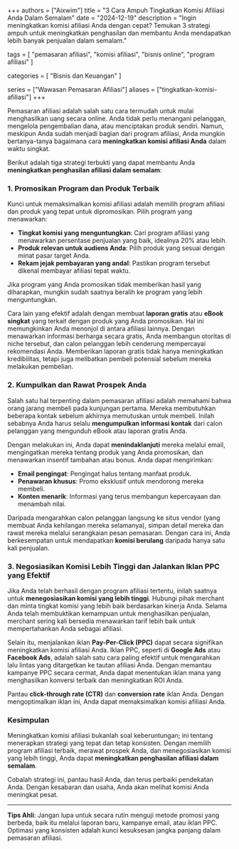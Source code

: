 +++
authors = ["Aixwim"]
title = "3 Cara Ampuh Tingkatkan Komisi Afiliasi Anda Dalam Semalam"
date = "2024-12-19"
description = "Ingin meningkatkan komisi afiliasi Anda dengan cepat? Temukan 3 strategi ampuh untuk meningkatkan penghasilan dan membantu Anda mendapatkan lebih banyak penjualan dalam semalam."

tags = [
  "pemasaran afiliasi",
  "komisi afiliasi",
  "bisnis online",
  "program afiliasi"
]

categories = [
  "Bisnis dan Keuangan"
]

series = ["Wawasan Pemasaran Afiliasi"]
aliases = ["tingkatkan-komisi-afiliasi"]
+++

Pemasaran afiliasi adalah salah satu cara termudah untuk mulai menghasilkan uang secara online. Anda tidak perlu menangani pelanggan, mengelola pengembalian dana, atau menciptakan produk sendiri. Namun, meskipun Anda sudah menjadi bagian dari program afiliasi, Anda mungkin bertanya-tanya bagaimana cara **meningkatkan komisi afiliasi Anda** dalam waktu singkat.

Berikut adalah tiga strategi terbukti yang dapat membantu Anda **meningkatkan penghasilan afiliasi dalam semalam**:

### 1. **Promosikan Program dan Produk Terbaik**

Kunci untuk memaksimalkan komisi afiliasi adalah memilih program afiliasi dan produk yang tepat untuk dipromosikan. Pilih program yang menawarkan:

- **Tingkat komisi yang menguntungkan**: Cari program afiliasi yang menawarkan persentase penjualan yang baik, idealnya 20% atau lebih.
- **Produk relevan untuk audiens Anda**: Pilih produk yang sesuai dengan minat pasar target Anda.
- **Rekam jejak pembayaran yang andal**: Pastikan program tersebut dikenal membayar afiliasi tepat waktu.

Jika program yang Anda promosikan tidak memberikan hasil yang diharapkan, mungkin sudah saatnya beralih ke program yang lebih menguntungkan.

Cara lain yang efektif adalah dengan membuat **laporan gratis** atau **eBook singkat** yang terkait dengan produk yang Anda promosikan. Hal ini memungkinkan Anda menonjol di antara afiliasi lainnya. Dengan menawarkan informasi berharga secara gratis, Anda membangun otoritas di niche tersebut, dan calon pelanggan lebih cenderung mempercayai rekomendasi Anda. Memberikan laporan gratis tidak hanya meningkatkan kredibilitas, tetapi juga melibatkan pembeli potensial sebelum mereka melakukan pembelian.

### 2. **Kumpulkan dan Rawat Prospek Anda**

Salah satu hal terpenting dalam pemasaran afiliasi adalah memahami bahwa orang jarang membeli pada kunjungan pertama. Mereka membutuhkan beberapa kontak sebelum akhirnya memutuskan untuk membeli. Inilah sebabnya Anda harus selalu **mengumpulkan informasi kontak** dari calon pelanggan yang mengunduh eBook atau laporan gratis Anda.

Dengan melakukan ini, Anda dapat **menindaklanjuti** mereka melalui email, mengingatkan mereka tentang produk yang Anda promosikan, dan menawarkan insentif tambahan atau bonus. Anda dapat mengirimkan:

- **Email pengingat**: Pengingat halus tentang manfaat produk.  
- **Penawaran khusus**: Promo eksklusif untuk mendorong mereka membeli.  
- **Konten menarik**: Informasi yang terus membangun kepercayaan dan menambah nilai.  

Daripada mengarahkan calon pelanggan langsung ke situs vendor (yang membuat Anda kehilangan mereka selamanya), simpan detail mereka dan rawat mereka melalui serangkaian pesan pemasaran. Dengan cara ini, Anda berkesempatan untuk mendapatkan **komisi berulang** daripada hanya satu kali penjualan.

### 3. **Negosiasikan Komisi Lebih Tinggi dan Jalankan Iklan PPC yang Efektif**

Jika Anda telah berhasil dengan program afiliasi tertentu, inilah saatnya untuk **menegosiasikan komisi yang lebih tinggi**. Hubungi pihak merchant dan minta tingkat komisi yang lebih baik berdasarkan kinerja Anda. Selama Anda telah membuktikan kemampuan untuk menghasilkan penjualan, merchant sering kali bersedia menawarkan tarif lebih baik untuk mempertahankan Anda sebagai afiliasi.

Selain itu, menjalankan iklan **Pay-Per-Click (PPC)** dapat secara signifikan meningkatkan komisi afiliasi Anda. Iklan PPC, seperti di **Google Ads** atau **Facebook Ads**, adalah salah satu cara paling efektif untuk mengarahkan lalu lintas yang ditargetkan ke tautan afiliasi Anda. Dengan memantau kampanye PPC secara cermat, Anda dapat menentukan iklan mana yang menghasilkan konversi terbaik dan meningkatkan ROI Anda.

Pantau **click-through rate (CTR)** dan **conversion rate** iklan Anda. Dengan mengoptimalkan iklan ini, Anda dapat memaksimalkan komisi afiliasi Anda.

### Kesimpulan

Meningkatkan komisi afiliasi bukanlah soal keberuntungan; ini tentang menerapkan strategi yang tepat dan tetap konsisten. Dengan memilih program afiliasi terbaik, merawat prospek Anda, dan menegosiasikan komisi yang lebih tinggi, Anda dapat **meningkatkan penghasilan afiliasi dalam semalam**.

Cobalah strategi ini, pantau hasil Anda, dan terus perbaiki pendekatan Anda. Dengan kesabaran dan usaha, Anda akan melihat komisi Anda meningkat pesat.

---

**Tips Ahli**: Jangan lupa untuk secara rutin menguji metode promosi yang berbeda, baik itu melalui laporan baru, kampanye email, atau iklan PPC. Optimasi yang konsisten adalah kunci kesuksesan jangka panjang dalam pemasaran afiliasi.
